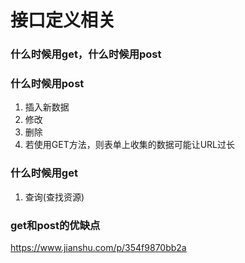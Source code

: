 # 接口定义相关

### 什么时候用get，什么时候用post

### 什么时候用post
1. 插入新数据 
2. 修改
3. 删除
3. 若使用GET方法，则表单上收集的数据可能让URL过长

### 什么时候用get
1. 查询(查找资源)

### get和post的优缺点
<https://www.jianshu.com/p/354f9870bb2a>

